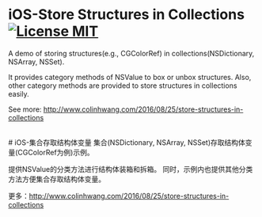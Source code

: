 # iOS-Store Structures in Collections [![License MIT](https://img.shields.io/badge/license-MIT-green.svg?style=flat)](https://raw.githubusercontent.com/ColinHwang/Demo-of-Tutorial-in-Blog/master/iOS-StoreStructuresInCollections/LICENSE)&nbsp;
A demo of storing structures(e.g., CGColorRef) in collections(NSDictionary, NSArray, NSSet).

It provides category methods of NSValue to box or unbox structures.
Also, other category methods are provided to store structures in collections easily.

See more: http://www.colinhwang.com/2016/08/25/store-structures-in-collections

<br />
# iOS-集合存取结构体变量
集合(NSDictionary, NSArray, NSSet)存取结构体变量(CGColorRef为例)示例。

提供NSValue的分类方法进行结构体装箱和拆箱。
同时，示例内也提供其他分类方法方便集合存取结构体变量。

更多：http://www.colinhwang.com/2016/08/25/store-structures-in-collections
